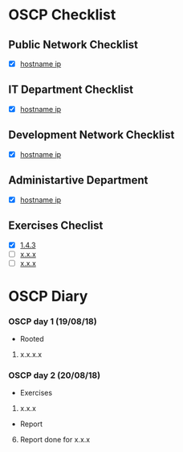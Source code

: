 # OSCP Checklist

## Public Network Checklist
- [x] [hostname ip](Boxes/Public%20Network/box(1.2.3.4))

## IT Department Checklist

- [x] [hostname ip](Boxes/IT%20Department/xxxx(xx.xx.xx.xx))

## Development Network Checklist

- [x] [hostname ip](Boxes/Development%20Network/xxxx(xx.xx.xx.xx))

## Administartive Department

- [x] [hostname ip](Boxes/Administrative%20Deptartment/xxxx(xx.xx.xx.xx))

## Exercises Checlist
- [x] [1.4.3](Exercises/1.4.3)
- [ ] [x.x.x](Exercises/x.x.x)
- [ ] [x.x.x](Exercises/x.x.x)

# OSCP Diary

### OSCP day 1 (19/08/18)

* Rooted
1. x.x.x.x

### OSCP day 2 (20/08/18)

* Exercises
1. x.x.x

* Report
6. Report done for x.x.x